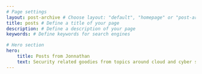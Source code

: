 ```yaml
---
# Page settings
layout: post-archive # Choose layout: "default", "homepage" or "post-archive"
title: posts # Define a title of your page
description: # Define a description of your page
keywords: # Define keywords for search engines

# Hero section
hero:
    title: Posts from Jonnathan
    text: Security related goodies from topics around cloud and cyber security
---
```


